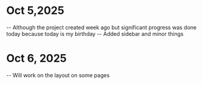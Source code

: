 # Oct 5,2025
 -- Although the project created week ago but significant progress was done today because today is my birthday
 -- Added sidebar and minor things

# Oct 6, 2025
 -- Will work on the layout on some pages